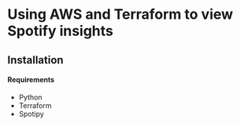 # Using AWS and Terraform to view Spotify insights

## Installation

#### Requirements
* Python
* Terraform
* Spotipy
